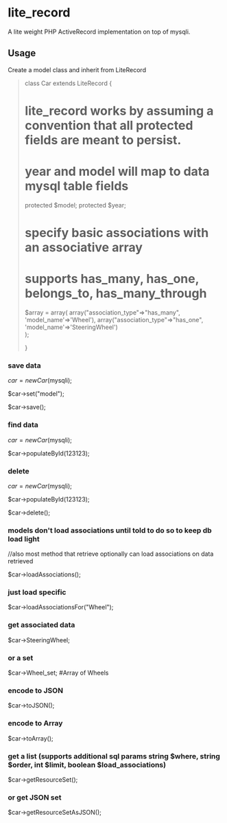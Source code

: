 lite_record
===========

A lite weight PHP ActiveRecord implementation on top of mysqli. 


Usage
------

Create a model class and inherit from LiteRecord

>class Car extends LiteRecord {
>	
>	# lite_record works by assuming a convention that all protected fields are meant to persist.	
>	# year and model will map to data mysql table fields
>	
>	protected $model;
>	protected $year;
>
>	# specify basic associations with an associative array
>	# supports has_many, has_one, belongs_to, has_many_through
>
>	$array = array(
>   	array("association_type"=>"has_many", 'model_name'=>'Wheel'),
>       array("association_type"=>"has_one", 'model_name'=>'SteeringWheel')                     
> 	);
>
>}


### save data
$car = new Car($mysqli);

$car->set("model");

$car->save();

### find data

$car = new Car($mysqli);

$car->populateById(123123);

### delete

$car = new Car($mysqli);

$car->populateById(123123);

$car->delete();


### models don't load associations until told to do so to keep db load light

//also most method that retrieve optionally can load associations on data retrieved

$car->loadAssociations();


### just load specific

$car->loadAssociationsFor("Wheel");


### get associated data

$car->SteeringWheel;

### or a set

$car->Wheel_set; #Array of Wheels


### encode to JSON

$car->toJSON();

### encode to Array

$car->toArray();


### get a list (supports additional sql params string $where, string $order, int $limit,  boolean $load_associations)

$car->getResourceSet();


### or get JSON set

$car->getResourceSetAsJSON();





  
